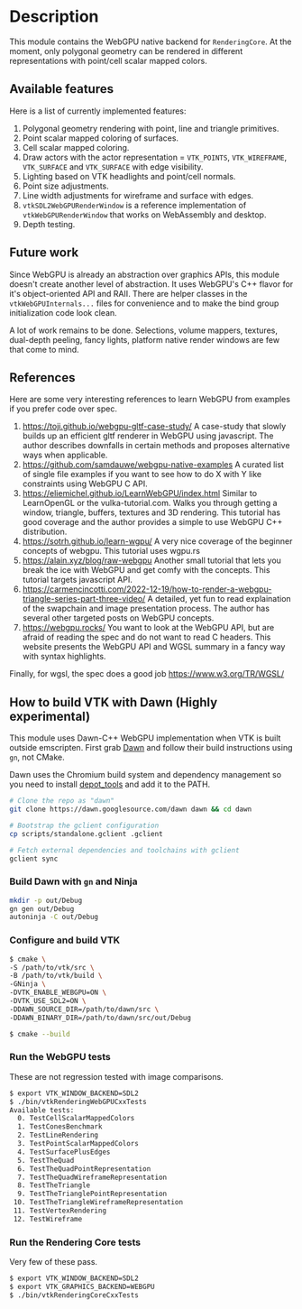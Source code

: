 # Description

This module contains the WebGPU native backend for `RenderingCore`. At the moment, only polygonal geometry can be rendered in different representations with point/cell scalar mapped colors.

## Available features
Here is a list of currently implemented features:
1. Polygonal geometry rendering with point, line and triangle primitives.
2. Point scalar mapped coloring of surfaces.
3. Cell scalar mapped coloring.
4. Draw actors with the actor representation = `VTK_POINTS`, `VTK_WIREFRAME`, `VTK_SURFACE` and `VTK_SURFACE` with edge visibility.
5. Lighting based on VTK headlights and point/cell normals.
6. Point size adjustments.
7. Line width adjustments for wireframe and surface with edges.
8. `vtkSDL2WebGPURenderWindow` is a reference implementation of `vtkWebGPURenderWindow` that works on WebAssembly and desktop.
9. Depth testing.

## Future work
Since WebGPU is already an abstraction over graphics APIs, this module doesn't create another level of abstraction. It uses WebGPU's C++ flavor
for it's object-oriented API and RAII. There are helper classes in the `vtkWebGPUInternals...` files for convenience and to make the bind group
initialization code look clean.

A lot of work remains to be done. Selections, volume mappers, textures, dual-depth peeling, fancy lights, platform native render windows are few that come to mind.

## References
Here are some very interesting references to learn WebGPU from examples if you prefer code over spec.
1. https://toji.github.io/webgpu-gltf-case-study/
  A case-study that slowly builds up an efficient gltf renderer in WebGPU using javascript. The author describes downfalls in
  certain methods and proposes alternative ways when applicable.
2. https://github.com/samdauwe/webgpu-native-examples
  A curated list of single file examples if you want to see how to do X with Y like constraints using WebGPU C API.
3. https://eliemichel.github.io/LearnWebGPU/index.html
  Similar to LearnOpenGL or the vulka-tutorial.com. Walks you through getting a window, triangle, buffers, textures and 3D rendering.
  This tutorial has good coverage and the author provides a simple to use WebGPU C++ distribution.
4. https://sotrh.github.io/learn-wgpu/
  A very nice coverage of the beginner concepts of webgpu. This tutorial uses wgpu.rs
5. https://alain.xyz/blog/raw-webgpu
  Another small tutorial that lets you break the ice with WebGPU and get comfy with the concepts. This tutorial targets javascript API.
6. https://carmencincotti.com/2022-12-19/how-to-render-a-webgpu-triangle-series-part-three-video/
  A detailed, yet fun to read explaination of the swapchain and image presentation process. The author has several other
  targeted posts on WebGPU concepts.
7. https://webgpu.rocks/
  You want to look at the WebGPU API, but are afraid of reading the spec and do not want to read C headers. This website
  presents the WebGPU API and WGSL summary in a fancy way with syntax highlights.

Finally, for wgsl, the spec does a good job https://www.w3.org/TR/WGSL/


## How to build VTK with Dawn (Highly experimental)

This module uses Dawn-C++ WebGPU implementation when VTK is built outside emscripten. First grab [Dawn](https://dawn.googlesource.com/dawn/) and follow their
build instructions using `gn`, not CMake.

Dawn uses the Chromium build system and dependency management so you need to install [depot_tools](http://commondatastorage.googleapis.com/chrome-infra-docs/flat/depot_tools/docs/html/depot_tools_tutorial.html#_setting_up) and add it to the PATH.

```sh
# Clone the repo as "dawn"
git clone https://dawn.googlesource.com/dawn dawn && cd dawn

# Bootstrap the gclient configuration
cp scripts/standalone.gclient .gclient

# Fetch external dependencies and toolchains with gclient
gclient sync
```

### Build Dawn with `gn` and Ninja

```sh
mkdir -p out/Debug
gn gen out/Debug
autoninja -C out/Debug
```

### Configure and build VTK

```sh
$ cmake \
-S /path/to/vtk/src \
-B /path/to/vtk/build \
-GNinja \
-DVTK_ENABLE_WEBGPU=ON \
-DVTK_USE_SDL2=ON \
-DDAWN_SOURCE_DIR=/path/to/dawn/src \
-DDAWN_BINARY_DIR=/path/to/dawn/src/out/Debug

$ cmake --build
```

### Run the WebGPU tests
These are not regression tested with image comparisons.
```sh
$ export VTK_WINDOW_BACKEND=SDL2
$ ./bin/vtkRenderingWebGPUCxxTests
Available tests:
  0. TestCellScalarMappedColors
  1. TestConesBenchmark
  2. TestLineRendering
  3. TestPointScalarMappedColors
  4. TestSurfacePlusEdges
  5. TestTheQuad
  6. TestTheQuadPointRepresentation
  7. TestTheQuadWireframeRepresentation
  8. TestTheTriangle
  9. TestTheTrianglePointRepresentation
 10. TestTheTriangleWireframeRepresentation
 11. TestVertexRendering
 12. TestWireframe
```

### Run the Rendering Core tests
Very few of these pass.
```sh
$ export VTK_WINDOW_BACKEND=SDL2
$ export VTK_GRAPHICS_BACKEND=WEBGPU
$ ./bin/vtkRenderingCoreCxxTests
```
